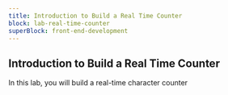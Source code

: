 ```yaml
---
title: Introduction to Build a Real Time Counter
block: lab-real-time-counter
superBlock: front-end-development
---
```


## Introduction to Build a Real Time Counter

In this lab, you will build a real-time character counter

